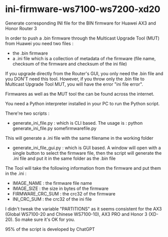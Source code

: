 # ini-firmware-ws7100-ws7200-xd20
Generate corresponding INI file for the BIN firmware for Huawei AX3 and Honor Router 3

In order to push a .bin firmware through the Multicast Upgrade Tool (MUT) from Huawei you need two files :
- the .bin firmware
- a .ini file which is a collection of metadata of rhe firmware (file name, checksum of the firmware and checksum of the ini file)

If you upgrade directly from the Router's GUI, you only need the .bin file and you DON'T need this tool.
However, if you throw only the .bin file to Multicast Upgrade Tool MUT, you will have the error "ini file error".

Firmwares as well as the MUT tool the can be found across the internet.

You need a Python interpreter installed in your PC to run the Python script.

There're two scripts :
- generate_ini_file.py : which is CLI based.
The usage is :
python generate_ini_file.py somefirmwarefile.py

This will generate a .ini file with the same filename in the working folder

- generate_ini_file_gui.py : which is GUI based.
A window will open with a single button to select the firmware file, then the script will generate the .ini file and put it in the same folder as the .bin file


The Tool will take the following information from the firmware and put them in the .ini :
- IMAGE_NAME : the firmware file name
- IMAGE_SIZE : the size in bytes of the firmware
- FIRMWARE_CRC_SUM : the crc32 of the firmware
- INI_CRC_SUM : the crc32 of the ini file

I didn't tweak the variable "PARTITIONS" as it seems consistent for the AX3 (Global WS7100-20 and Chinese WS7100-10), AX3 PRO and Honor 3 (XD-20).
So make sure it's OK for you.


95% of the script is developed by ChatGPT
